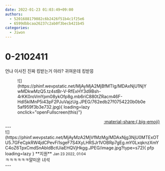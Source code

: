 ```yaml
---
date: 2022-01-23 01:03:49+09:00
authors:
  - 5201688179082c6b2426f51b4c1f25e6
  - 6599dbbcaa26237c2ab0f3becb421b45
categories:
  - Jiwon
---
```


# 0-2102411

<div class="post-container" markdown="1">
<div class="content-container md-sidebar__scrollwrap" markdown="1">

언냐 이사진 진짜 킹받는거 아라? 귀여운데 킹받믕
<figure markdown="1">
![](https://phinf.wevpstatic.net/MjAyMjA2MjBfMTIg/MDAxNjU1NjYwMDkwMzQ5.tz4stBr-V-RfExHY3d9Bsh-4rKK0roVmYpm08ykOfp8g.mb6riC880tZRacm46F-HdI5kIMnP5i43pF2PJuVajzUg.JPEG/762edb27f0754220b0b0e5af959f3b3e732.jpg){ loading=lazy onclick="openFullscreen(this)"}
</figure>


</div>
</div>

<div style="text-align: right;" markdown="1">
<a href="https://weverse.io/fromis9/fanpost/0-2102411" style="text-align: right;">:material-share:{.big-emoji}</a>
</div>
---

<div class="comments-container md-sidebar__scrollwrap" markdown="1">
<div class="comment" markdown="1">
<div class='id-container' markdown="1">
![](https://phinf.wevpstatic.net/MjAyMzA2MjVfMzMg/MDAxNjg3NjU0MTExOTU5.7GFeCpkRW4jdCPevFi1sgeF7S4XyLHRSJr1VOBRp7gEg.mY0LxqknzXmYC4oZ6TpxCmdSnAbldBctUiaEHQVjHkgg.JPEG/image.jpg?type=s72){ pfp loading=lazy }
**<span class="artist">지원</span>** <small>Jan 23 2022, 01:04</small><br>
</div>
<div class='comment-body' markdown="1">
ㅋㅋㅋㅋㅋㅋ얄미운 녀석
</div>
</div>
</div>
---
